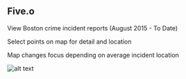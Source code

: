 ## Five.o

View Boston crime incident reports (August 2015 - To Date)

Select points on map for detail and location

Map changes focus depending on average incident location

![alt text](https://user-images.githubusercontent.com/10891311/85232926-10d2ab00-b3d1-11ea-8ad3-7069acc83271.png)
